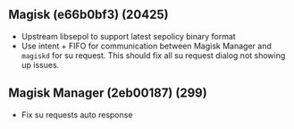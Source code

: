## Magisk (e66b0bf3) (20425)
- Upstream libsepol to support latest sepolicy binary format
- Use intent + FIFO for communication between Magisk Manager and `magiskd` for su request.
This should fix all su request dialog not showing up issues.

## Magisk Manager (2eb00187) (299)
- Fix su requests auto response
